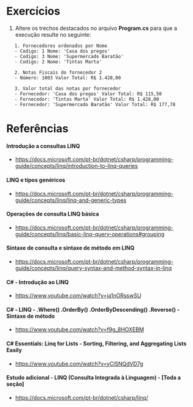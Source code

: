 # Exercícios

1) Altere os trechos destacados no arquivo **Program.cs** para que a execução resulte no seguinte:

```
   1. Fornecedores ordenados por Nome
   - Codigo: 1 Nome: 'Casa dos pregos'
   - Codigo: 3 Nome: 'Supermercado Baratão'
   - Codigo: 2 Nome: 'Tintas Marta'

   2. Notas Fiscais do fornecedor 2
   - Número: 1003 Valor Total: R$ 1.428,00

   3. Valor total das notas por fornecedor
   - Fornecedor: 'Casa dos pregos' Valor Total: R$ 115,50
   - Fornecedor: 'Tintas Marta' Valor Total: R$ 1.428,00
   - Fornecedor: 'Supermercado Baratão' Valor Total: R$ 177,78
```

# Referências

#### Introdução a consultas LINQ
- https://docs.microsoft.com/pt-br/dotnet/csharp/programming-guide/concepts/linq/introduction-to-linq-queries

#### LINQ e tipos genéricos
- https://docs.microsoft.com/pt-br/dotnet/csharp/programming-guide/concepts/linq/linq-and-generic-types

#### Operações de consulta LINQ básica
- https://docs.microsoft.com/pt-br/dotnet/csharp/programming-guide/concepts/linq/basic-linq-query-operations#grouping

#### Sintaxe de consulta e sintaxe de método em LINQ
- https://docs.microsoft.com/pt-br/dotnet/csharp/programming-guide/concepts/linq/query-syntax-and-method-syntax-in-linq

#### C# - Introdução ao LINQ
- https://www.youtube.com/watch?v=ja1nORsswSU

#### C# - LINQ - .Where() .OrderBy() .OrderByDescending() .Reverse() - Sintaxe de método
- https://www.youtube.com/watch?v=f9g_8HOXEBM

#### C# Essentials: Linq for Lists - Sorting, Filtering, and Aggregating Lists Easily
- https://www.youtube.com/watch?v=yClSNQdVD7g

#### Estudo adicional - LINQ (Consulta Integrada à Linguagem) - [Toda a seção]
- https://docs.microsoft.com/pt-br/dotnet/csharp/linq/